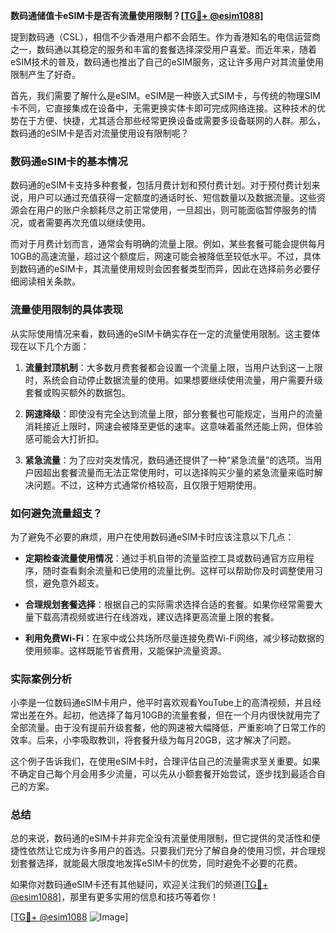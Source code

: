 **数码通储值卡eSIM卡是否有流量使用限制？[[TG💪+ @esim1088](https://t.me/s/esim1088)]**

提到数码通（CSL），相信不少香港用户都不会陌生。作为香港知名的电信运营商之一，数码通以其稳定的服务和丰富的套餐选择深受用户喜爱。而近年来，随着eSIM技术的普及，数码通也推出了自己的eSIM服务，这让许多用户对其流量使用限制产生了好奇。

首先，我们需要了解什么是eSIM。eSIM是一种嵌入式SIM卡，与传统的物理SIM卡不同，它直接集成在设备中，无需更换实体卡即可完成网络连接。这种技术的优势在于方便、快捷，尤其适合那些经常更换设备或需要多设备联网的人群。那么，数码通的eSIM卡是否对流量使用设有限制呢？

### 数码通eSIM卡的基本情况

数码通的eSIM卡支持多种套餐，包括月费计划和预付费计划。对于预付费计划来说，用户可以通过充值获得一定额度的通话时长、短信数量以及数据流量。这些资源会在用户的账户余额耗尽之前正常使用，一旦超出，则可能面临暂停服务的情况，或者需要再次充值以继续使用。

而对于月费计划而言，通常会有明确的流量上限。例如，某些套餐可能会提供每月10GB的高速流量，超过这个额度后，网速可能会被降低至较低水平。不过，具体到数码通的eSIM卡，其流量使用规则会因套餐类型而异，因此在选择前务必要仔细阅读相关条款。

### 流量使用限制的具体表现

从实际使用情况来看，数码通的eSIM卡确实存在一定的流量使用限制。这主要体现在以下几个方面：

1. **流量封顶机制**：大多数月费套餐都会设置一个流量上限，当用户达到这一上限时，系统会自动停止数据流量的使用。如果想要继续使用流量，用户需要升级套餐或购买额外的数据包。
   
2. **网速降级**：即使没有完全达到流量上限，部分套餐也可能规定，当用户的流量消耗接近上限时，网速会被降至更低的速率。这意味着虽然还能上网，但体验感可能会大打折扣。

3. **紧急流量**：为了应对突发情况，数码通还提供了一种“紧急流量”的选项。当用户因超出套餐流量而无法正常使用时，可以选择购买少量的紧急流量来临时解决问题。不过，这种方式通常价格较高，且仅限于短期使用。

### 如何避免流量超支？

为了避免不必要的麻烦，用户在使用数码通eSIM卡时应该注意以下几点：

- **定期检查流量使用情况**：通过手机自带的流量监控工具或数码通官方应用程序，随时查看剩余流量和已使用的流量比例。这样可以帮助你及时调整使用习惯，避免意外超支。

- **合理规划套餐选择**：根据自己的实际需求选择合适的套餐。如果你经常需要大量下载高清视频或进行在线游戏，建议选择更高流量上限的套餐。

- **利用免费Wi-Fi**：在家中或公共场所尽量连接免费Wi-Fi网络，减少移动数据的使用频率。这样既能节省费用，又能保护流量资源。

### 实际案例分析

小李是一位数码通eSIM卡用户，他平时喜欢观看YouTube上的高清视频，并且经常出差在外。起初，他选择了每月10GB的流量套餐，但在一个月内很快就用完了全部流量。由于没有提前升级套餐，他的网速被大幅降低，严重影响了日常工作的效率。后来，小李吸取教训，将套餐升级为每月20GB，这才解决了问题。

这个例子告诉我们，在使用eSIM卡时，合理评估自己的流量需求至关重要。如果不确定自己每个月会用多少流量，可以先从小额套餐开始尝试，逐步找到最适合自己的方案。

### 总结

总的来说，数码通的eSIM卡并非完全没有流量使用限制，但它提供的灵活性和便捷性依然让它成为许多用户的首选。只要我们充分了解自身的使用习惯，并合理规划套餐选择，就能最大限度地发挥eSIM卡的优势，同时避免不必要的花费。

如果你对数码通eSIM卡还有其他疑问，欢迎关注我们的频道[[TG💪+ @esim1088](https://t.me/s/esim1088)]，那里有更多实用的信息和技巧等着你！

[[TG💪+ @esim1088](https://t.me/s/esim1088) ![Image](https://i.postimg.cc/4NQfJmqS/Snipaste-2025-05-13-00-14-12.png)]